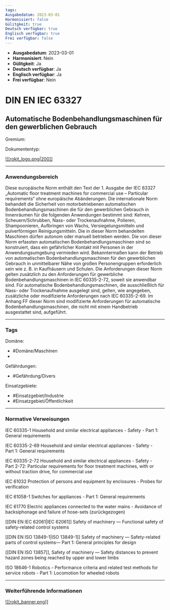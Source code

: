 ```yaml
---
tags: 
Ausgabedatum: 2023-03-01
Harmonisiert: false
Gülitgkeit: true
Deutsch verfügbar: true
Englisch verfügbar: true
Frei verfügbar: false
---
```


- **Ausgabedatum**: 2023-03-01
- **Harmonisiert**: Nein
- **Gülitgkeit**: Ja
- **Deutsch verfügbar**: Ja
- **Englisch verfügbar**: Ja
- **Frei verfügbar**: Nein

# DIN EN IEC 63327
## Automatische Bodenbehandlungsmaschinen für den gewerblichen Gebrauch

Gremium: 

Dokumententyp: 

[![[rokit_logo.png|200]]](https://public-robots.de/)

***
### Anwendungsbereich

Diese europäische Norm enthält den Text der 1. Ausgabe der IEC 63327 „Automatic floor treatment machines for commercial use – Particular requirements“ ohne europäische Abänderungen. Die internationale Norm behandelt die Sicherheit von motorbetriebenen automatischen Bodenbehandlungsmaschinen die für den gewerblichen Gebrauch in Innenräumen für die folgenden Anwendungen bestimmt sind: Kehren, Scheuern/Schrubben, Nass- oder Trockenaufnahme, Polieren, Shampoonieren, Aufbringen von Wachs, Versiegelungsmitteln und pulverförmigen Reinigungsmitteln. Die in dieser Norm behandelten Maschinen dürfen autonom oder manuell betrieben werden. Die von dieser Norm erfassten automatischen Bodenbehandlungsmaschinen sind so konstruiert, dass ein gefährlicher Kontakt mit Personen in der Anwendungsumgebung vermieden wird. Bekanntermaßen kann der Betrieb von automatischen Bodenbehandlungsmaschinen für den gewerblichen Gebrauch in unmittelbarer Nähe von großen Personengruppen erforderlich sein wie z. B. in Kaufhäusern und Schulen. Die Anforderungen dieser Norm gelten zusätzlich zu den Anforderungen für gewerbliche Bodenbehandlungsmaschinen in IEC 60335-2-72, soweit sie anwendbar sind. Für automatische Bodenbehandlungsmaschinen, die ausschließlich für Nass- oder Trockenaufnahme ausgelegt sind, gelten, wie angegeben, zusätzliche oder modifizierte Anforderungen nach IEC 60335-2-69. Im Anhang FF dieser Norm sind modifizierte Anforderungen für automatische Bodenbehandlungsmaschinen, die nicht mit einem Handbetrieb ausgestattet sind, aufgeführt.

***
### Tags

Domäne:
- #Domäne/Maschinen 
-

Gefährdungen:
- #Gefährdung/Divers 

Einsatzgebiete:
- #Einsatzgebiet/Industrie 
- #Einsatzgebiet/Öffentlichkeit 

***
### Normative Verweisungen

IEC 60335-1 Household and similar electrical appliances - Safety - Part 1: General requirements

IEC 60335-2-69 Household and similar electrical appliances - Safety - Part 1: General requirements

IEC 60335-2-72 Household and similar electrical appliances - Safety - Part 2-72: Particular requirements for floor treatment machines, with or without traction drive, for commercial use

IEC 61032 Protection of persons and equipment by enclosures - Probes for verification

IEC 61058-1 Switches for appliances - Part 1: General requirements

IEC 61770 Electric appliances connected to the water mains - Avoidance of backsiphonage and failure of hose-sets (zurückgezogen)

[[DIN EN IEC 62061|IEC 62061]] Safety of machinery — Functional safety of safety-related control systems

[[DIN EN ISO 13849-1|ISO 13849-1]] Safety of machinery — Safety-related parts of control systems— Part 1: General principles for design 

[[DIN EN ISO 13857]], Safety of machinery — Safety distances to prevent hazard zones being reached by upper and lower limbs

ISO 18646-1 Robotics - Performance criteria and related test methods for service robots - Part 1: Locomotion for wheeled robots

***
### Weiterführende Informationen



[![[rokit_banner.png]]](https://public-robots.de/)
